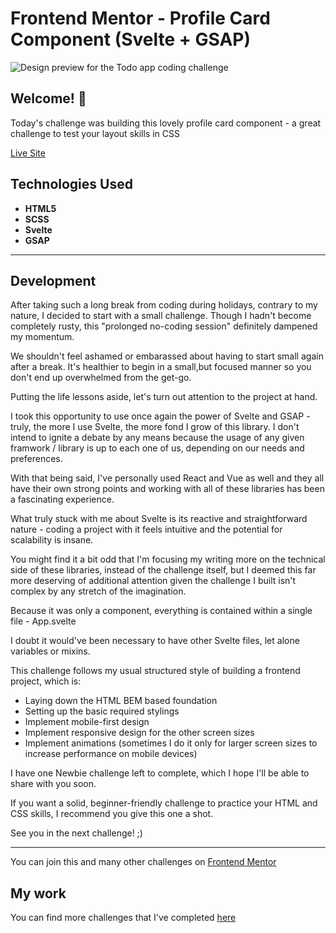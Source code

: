 # Frontend Mentor - Profile Card Component (Svelte + GSAP)

![Design preview for the Todo app
 coding challenge](./design/desktop-preview.jpg)

## Welcome! 👋

Today's challenge was building this lovely profile card component - a great challenge to test your layout skills in CSS

[Live Site](https://profile-card-component-five-ruby.vercel.app/)

## Technologies Used

* **HTML5**
* **SCSS**
* **Svelte**
* **GSAP**
* **

## Development

After taking such a long break from coding during holidays, contrary to my nature, I decided to start with a small challenge. Though I hadn't become completely rusty, this "prolonged no-coding session" definitely dampened my momentum. 

We shouldn't feel ashamed or embarassed about having to start small again after a break. It's healthier to begin in a small,but focused manner so you don't end up overwhelmed from the get-go.

Putting the life lessons aside, let's turn out attention to the project at hand.

I took this opportunity to use once again the power of Svelte and GSAP - truly, the more I use Svelte, the more fond I grow of this library. I don't intend to ignite a debate by any means because the usage of any given framwork / library is up to each one of us, depending on our needs and preferences. 

With that being said, I've personally used React and Vue as well and they all have their own strong points and working with all of these libraries has been a fascinating experience. 

What truly stuck with me about Svelte is its reactive and straightforward nature - coding a project with it feels intuitive and the potential for scalability is insane. 

You might find it a bit odd that I'm focusing my writing more on the technical side of these libraries, instead of the challenge itself, but I deemed this far more deserving of additional attention given the challenge I built isn't complex by any stretch of the imagination.

Because it was only a component, everything is contained within a single file - App.svelte 

I doubt it would've been necessary to have other Svelte files, let alone variables or mixins.

This challenge follows my usual structured style of building a frontend project, which is:

* Laying down the HTML BEM based foundation
* Setting up the basic required stylings
* Implement mobile-first design
* Implement responsive design for the other screen sizes
* Implement animations (sometimes I do it only for larger screen sizes to increase performance on mobile devices)

I have one Newbie challenge left to complete, which I hope I'll be able to share with you soon.

If you want a solid, beginner-friendly challenge to practice your HTML and CSS skills, I recommend you give this one a shot.

See you in the next challenge! ;)

 
* **

You can join this and many other challenges on [Frontend Mentor](https://www.frontendmentor.io/)

## My work

You can find more challenges that I've completed [here](https://www.frontendmentor.io/profile/Remus432)